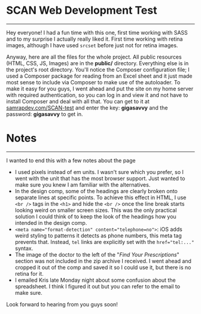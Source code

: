 # SCAN Web Development Test
_______________
Hey everyone! I had a fun time with this one, first time working with SASS and to my surprise I actually really liked it. First time working with retina images, although I have used `srcset` before just not for retina images.

Anyway, here are all the files for the whole project. All public resources (HTML, CSS, JS, Images) are in the **public/** directory. Everything else is in the project's root directory. You'll notice the Composer configuration file; I used a Composer package for reading from an Excel sheet and it just made most sense to include via Composer to make use of the autoloader. To make it easy for you guys, I went ahead and put the site on my home server with required authentication, so you can log in and view it and not have to install Composer and deal with all that. You can get to it at [samrapdev.com/SCAN-test](http://samrapdev.com/SCAN-test) and enter the key: **gigasavvy** and the password: **gigasavvy** to get in.

# Notes
____________
I wanted to end this with a few notes about the page

- I used pixels instead of em units. I wasn't sure which you prefer, so I went with the unit that has the most browser support. Just wanted to make sure you knew I am familiar with the alternatives.
- In the design comp, some of the headings are clearly broken onto separate lines at specific points. To achieve this effect in HTML, I use `<br />` tags in the `<h1>` and hide the `<br />` once the line break starts looking weird on smaller screen sizes. This was the only practical solution I could think of to keep the look of the headings how you intended in the design comp.
- `<meta name="format-detection" content="telephone=no">`: iOS adds weird styling to patterns it detects as phone numbers, this meta tag prevents that. Instead, `tel` links are explicitly set with the `href="tel:..."` syntax.
- The image of the doctor to the left of the "*Find Your Prescriptions*" section was not included in the zip archive I received. I went ahead and cropped it out of the comp and saved it so I could use it, but there is no retina for it.
- I emailed Kris late Monday night about some confusion about the spreadsheet. I think I figured it out but you can refer to the email to make sure.

Look forward to hearing from you guys soon!
